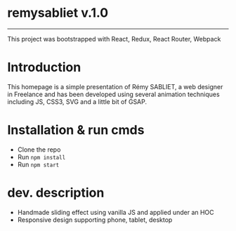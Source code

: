 # remysabliet v.1.0
---
This project was bootstrapped with React, Redux, React Router, Webpack

# Introduction
This homepage is a simple presentation of Rémy SABLIET, a web designer in Freelance and has been developed using 
several animation techniques including JS, CSS3, SVG and a little bit of GSAP.

# Installation & run cmds
- Clone the repo
- Run `npm install`
- Run `npm start`

# dev. description
- Handmade sliding effect using vanilla JS and applied under an HOC
- Responsive design supporting phone, tablet, desktop
